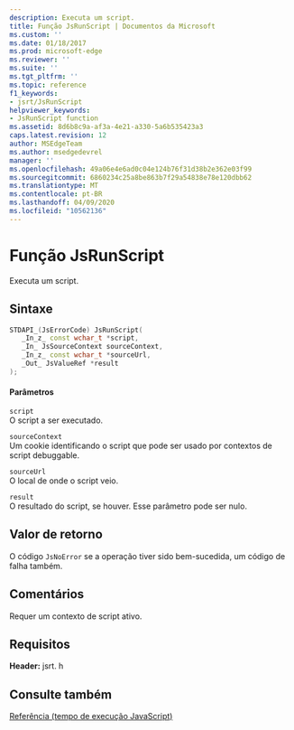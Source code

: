```yaml
---
description: Executa um script.
title: Função JsRunScript | Documentos da Microsoft
ms.custom: ''
ms.date: 01/18/2017
ms.prod: microsoft-edge
ms.reviewer: ''
ms.suite: ''
ms.tgt_pltfrm: ''
ms.topic: reference
f1_keywords:
- jsrt/JsRunScript
helpviewer_keywords:
- JsRunScript function
ms.assetid: 8d6b8c9a-af3a-4e21-a330-5a6b535423a3
caps.latest.revision: 12
author: MSEdgeTeam
ms.author: msedgedevrel
manager: ''
ms.openlocfilehash: 49a06e4e6ad0c04e124b76f31d38b2e362e03f99
ms.sourcegitcommit: 6860234c25a8be863b7f29a54838e78e120dbb62
ms.translationtype: MT
ms.contentlocale: pt-BR
ms.lasthandoff: 04/09/2020
ms.locfileid: "10562136"
---
```

# Função JsRunScript
Executa um script.  
  
## Sintaxe  
  
```cpp  
STDAPI_(JsErrorCode) JsRunScript(  
   _In_z_ const wchar_t *script,  
   _In_ JsSourceContext sourceContext,  
   _In_z_ const wchar_t *sourceUrl,  
   _Out_ JsValueRef *result  
);  
```  
  
#### Parâmetros  
 `script`  
 O script a ser executado.  
  
 `sourceContext`  
 Um cookie identificando o script que pode ser usado por contextos de script debuggable.  
  
 `sourceUrl`  
 O local de onde o script veio.  
  
 `result`  
 O resultado do script, se houver. Esse parâmetro pode ser nulo.  
  
## Valor de retorno  
 O código `JsNoError` se a operação tiver sido bem-sucedida, um código de falha também.  
  
## Comentários  
 Requer um contexto de script ativo.  
  
## Requisitos  
 **Header:** jsrt. h  
  
## Consulte também  
 [Referência (tempo de execução JavaScript)](../chakra-hosting/reference-javascript-runtime.md)